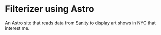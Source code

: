 # Filterizer using Astro

An Astro site that reads data from [Sanity](https://github.com/bhoggard/filterizer-studio) to display art shows in NYC that interest me.

